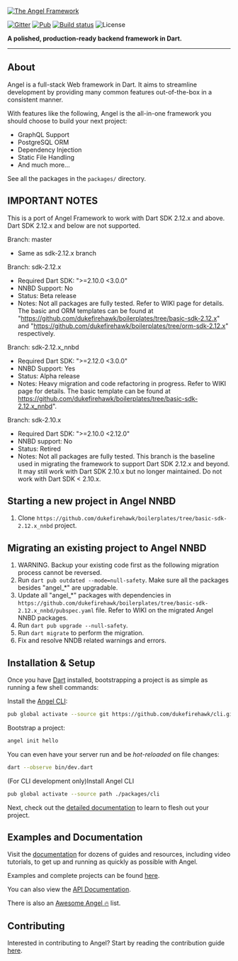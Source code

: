 [![The Angel Framework](https://angel-dart.github.io/assets/images/logo.png)](https://angel-dart.dev)

[![Gitter](https://img.shields.io/gitter/room/nwjs/nw.js.svg)](https://gitter.im/angel_dart/discussion)
[![Pub](https://img.shields.io/pub/v/angel_framework.svg)](https://pub.dartlang.org/packages/angel_framework)
[![Build status](https://travis-ci.org/angel-dart/framework.svg?branch=master)](https://travis-ci.org/angel-dart/framework)
![License](https://img.shields.io/github/license/angel-dart/framework.svg)

**A polished, production-ready backend framework in Dart.**

-----
## About
Angel is a full-stack Web framework in Dart. It aims to
streamline development by providing many common features
out-of-the-box in a consistent manner.

With features like the following, Angel is the all-in-one framework you should choose to build your next project:
* GraphQL Support
* PostgreSQL ORM
* Dependency Injection
* Static File Handling
* And much more...

See all the packages in the `packages/` directory.

## IMPORTANT NOTES
This is a port of Angel Framework to work with Dart SDK 2.12.x and above. Dart SDK 2.12.x and below are not supported.

Branch: master
- Same as sdk-2.12.x branch

Branch: sdk-2.12.x
- Required Dart SDK: ">=2.10.0 <3.0.0"
- NNBD Support: No
- Status: Beta release
- Notes: Not all packages are fully tested. Refer to WIKI page for details. The basic and ORM templates can be found at "https://github.com/dukefirehawk/boilerplates/tree/basic-sdk-2.12.x" and "https://github.com/dukefirehawk/boilerplates/tree/orm-sdk-2.12.x" respectively. 

Branch: sdk-2.12.x_nnbd
- Required Dart SDK: ">=2.12.0 <3.0.0"
- NNBD Support: Yes
- Status: Alpha release
- Notes: Heavy migration and code refactoring in progress. Refer to WIKI page for details. The basic template can be found at https://github.com/dukefirehawk/boilerplates/tree/basic-sdk-2.12.x_nnbd".

Branch: sdk-2.10.x 
- Required Dart SDK: ">=2.10.0 <2.12.0"
- NNBD support: No
- Status: Retired
- Notes: Not all packages are fully tested. This branch is the baseline used in migrating the framework to support Dart SDK 2.12.x and beyond. It may still work with Dart SDK 2.10.x but no longer maintained. Do not work with Dart SDK < 2.10.x. 

## Starting a new project in Angel NNBD
1. Clone `https://github.com/dukefirehawk/boilerplates/tree/basic-sdk-2.12.x_nnbd` project.

## Migrating an existing project to Angel NNBD
1. WARNING. Backup your existing code first as the following migration process cannot be reversed.
2. Run `dart pub outdated --mode=null-safety`. Make sure all the packages besides "angel_*" are upgradable.
3. Update all "angel_*" packages with dependencies in `https://github.com/dukefirehawk/boilerplates/tree/basic-sdk-2.12.x_nnbd/pubspec.yaml` file. Refer to WIKI on the migrated Angel NNBD packages.
4. Run `dart pub upgrade --null-safety`.
5. Run `dart migrate` to perform the migration.
6. Fix and resolve NNDB related warnings and errors.

## Installation & Setup

Once you have [Dart](https://www.dartlang.org/) installed, bootstrapping a project is as simple as running a few shell commands:

Install the [Angel CLI](https://github.com/dukefirehawk/cli):

```bash
pub global activate --source git https://github.com/dukefirehawk/cli.git
```

Bootstrap a project:

```bash
angel init hello
```

You can even have your server run and be *hot-reloaded* on file changes:

```bash
dart --observe bin/dev.dart
```

(For CLI development only)Install Angel CLI

```bash
pub global activate --source path ./packages/cli
```

Next, check out the [detailed documentation](https://docs.angel-dart.dev/v/2.x) to learn to flesh out your project.

## Examples and Documentation
Visit the [documentation](https://docs.angel-dart.dev/v/2.x)
for dozens of guides and resources, including video tutorials,
to get up and running as quickly as possible with Angel.

Examples and complete projects can be found
[here](https://github.com/angel-dart/examples-v2).


You can also view the [API Documentation](http://www.dartdocs.org/documentation/angel_framework/latest).

There is also an [Awesome Angel :fire:](https://github.com/angel-dart/awesome-angel) list.

## Contributing
Interested in contributing to Angel? Start by reading the contribution guide [here](CONTRIBUTING.md).
